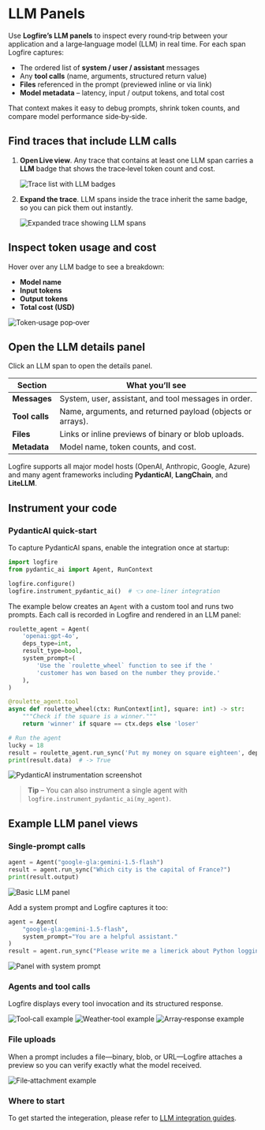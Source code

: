 # LLM Panels

Use **Logfire’s LLM panels** to inspect every round‑trip between your application and a large‑language model (LLM) in real time.
For each span Logfire captures:

* The ordered list of **system / user / assistant** messages
* Any **tool calls** (name, arguments, structured return value)
* **Files** referenced in the prompt (previewed inline or via link)
* **Model metadata** – latency, input / output tokens, and total cost

That context makes it easy to debug prompts, shrink token counts, and compare model performance side‑by‑side.

## Find traces that include LLM calls

1. **Open Live view**.
   Any trace that contains at least one LLM span carries a **LLM** badge that shows the trace‑level token count and cost.

   ![Trace list with LLM badges](../../images/llm-panels/connect-4-chat-gpt-traces.png)

2. **Expand the trace**.
   LLM spans inside the trace inherit the same badge, so you can pick them out instantly.

   ![Expanded trace showing LLM spans](../../images/llm-panels/connect-4-chat-gpt-spans.png)


## Inspect token usage and cost

Hover over any LLM badge to see a breakdown:

* **Model name**
* **Input tokens**
* **Output tokens**
* **Total cost (USD)**

![Token‑usage pop‑over](../../images/llm-panels/connect-4-claude-usage-pop-over.png)

## Open the LLM details panel

Click an LLM span to open the details panel.

| Section        | What you’ll see                                             |
|----------------|-------------------------------------------------------------|
| **Messages**   | System, user, assistant, and tool messages in order.        |
| **Tool calls** | Name, arguments, and returned payload (objects or arrays).  |
| **Files**      | Links or inline previews of binary or blob uploads.         |
| **Metadata**   | Model name, token counts, and cost.                |

Logfire supports all major model hosts (OpenAI, Anthropic, Google, Azure) and many agent frameworks including **PydanticAI**, **LangChain**, and **LiteLLM**.


## Instrument your code

### PydanticAI quick‑start

To capture PydanticAI spans, enable the integration once at startup:

```python
import logfire
from pydantic_ai import Agent, RunContext

logfire.configure()
logfire.instrument_pydantic_ai()  # 👈 one‑liner integration
```

The example below creates an `Agent` with a custom tool and runs two prompts.
Each call is recorded in Logfire and rendered in an LLM panel:

```python
roulette_agent = Agent(
    'openai:gpt-4o',
    deps_type=int,
    result_type=bool,
    system_prompt=(
        'Use the `roulette_wheel` function to see if the '
        'customer has won based on the number they provide.'
    ),
)

@roulette_agent.tool
async def roulette_wheel(ctx: RunContext[int], square: int) -> str:
    """Check if the square is a winner."""
    return 'winner' if square == ctx.deps else 'loser'

# Run the agent
lucky = 18
result = roulette_agent.run_sync('Put my money on square eighteen', deps=lucky)
print(result.data)  # -> True
```

![PydanticAI instrumentation screenshot](../../images/integrations/pydantic-ai/pydanticai-instrumentation-screenshot.png)

> **Tip** – You can also instrument a single agent with
> `logfire.instrument_pydantic_ai(my_agent)`.

## Example LLM panel views

### Single‑prompt calls

```python
agent = Agent("google-gla:gemini-1.5-flash")
result = agent.run_sync("Which city is the capital of France?")
print(result.output)
```

![Basic LLM panel](../../images/llm-panels/basic-llm-panel.png)

Add a system prompt and Logfire captures it too:

```python
agent = Agent(
    "google-gla:gemini-1.5-flash",
    system_prompt="You are a helpful assistant."
)
result = agent.run_sync("Please write me a limerick about Python logging.")
```

![Panel with system prompt](../../images/llm-panels/basic-llm-panel-with-system-prompt.png)

### Agents and tool calls

Logfire displays every tool invocation and its structured response.

![Tool‑call example](../../images/llm-panels/llm-panel-with-tool.png)
![Weather‑tool example](../../images/llm-panels/llm-panel-with-tool-weather.png)
![Array‑response example](../../images/llm-panels/llm-panel-with-tool-array-response.png)

### File uploads

When a prompt includes a file—binary, blob, or URL—Logfire attaches a preview so you can verify exactly what the model received.

![File‑attachment example](../../images/llm-panels/llm-panel-with-file.png)



### Where to start

To get started the integeration, please refer to [LLM integration guides](../../integrations/llms/pydanticai.md).
